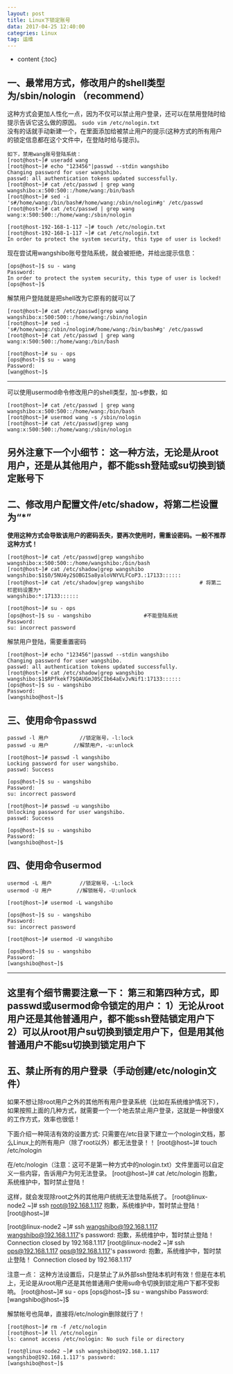 ```yaml
---
layout: post
title: Linux下锁定账号
data: 2017-04-25 12:40:00
categries: Linux
tag: 运维
---
```


* content
{:toc}


## 一、最常用方式，修改用户的shell类型为/sbin/nologin  （recommend）
这种方式会更加人性化一点，因为不仅可以禁止用户登录，还可以在禁用登陆时给提示告诉它这么做的原因。
`sudo vim /etc/nologin.txt`  
没有的话就手动新建一个，在里面添加给被禁止用户的提示(这种方式的所有用户的锁定信息都在这个文件中，在登陆时给与提示)。
```
如下，禁用wang账号登陆系统：
[root@host~]# useradd wang
[root@host~]# echo "123456"|passwd --stdin wangshibo
Changing password for user wangshibo.
passwd: all authentication tokens updated successfully.
[root@host~]# cat /etc/passwd | grep wang
wangshibo:x:500:500::/home/wang:/bin/bash
[root@host~]# sed -i 's#/home/wang:/bin/bash#/home/wang:/sbin/nologin#g' /etc/passwd
[root@host~]# cat /etc/passwd | grep wang
wang:x:500:500::/home/wang:/sbin/nologin

[root@host-192-168-1-117 ~]# touch /etc/nologin.txt
[root@host-192-168-1-117 ~]# cat /etc/nologin.txt
In order to protect the system security, this type of user is locked!
```

现在尝试用wangshibo账号登陆系统，就会被拒绝，并给出提示信息：
```
[ops@host~]$ su - wang
Password: 
In order to protect the system security, this type of user is locked!
[ops@host~]$
```

解禁用户登陆就是把shell改为它原有的就可以了
```
[root@host~]# cat /etc/passwd|grep wang
wangshibo:x:500:500::/home/wang:/sbin/nologin
[root@host~]# sed -i 's#/home/wang:/sbin/nologin#/home/wang:/bin/bash#g' /etc/passwd
[root@host~]# cat /etc/passwd | grep wang
wang:x:500:500::/home/wang:/bin/bash

[root@host~]# su - ops
[ops@host~]$ su - wang
Password: 
[wang@host~]$
```

---
可以使用usermod命令修改用户的shell类型，加-s参数，如
```
[root@host~]# cat /etc/passwd | grep wang
wangshibo:x:500:500::/home/wang:/bin/bash
[root@host~]# usermod wang -s /sbin/nologin 
[root@host~]# cat /etc/passwd|grep wang
wang:x:500:500::/home/wang:/sbin/nologin
```

另外注意下一个小细节：
这一种方法，无论是从root用户，还是从其他用户，都不能ssh登陆或su切换到锁定账号下
---

## 二、修改用户配置文件/etc/shadow，将第二栏设置为“*”
**使用这种方式会导致该用户的密码丢失，要再次使用时，需重设密码。一般不推荐这种方式！**
```
[root@host~]# cat /etc/passwd|grep wangshibo
wangshibo:x:500:500::/home/wangshibo:/bin/bash
[root@host~]# cat /etc/shadow|grep wangshibo
wangshibo:$1$0/5NU4y2$OBGISa8yaloVNYVLFCoP3.:17133::::::
[root@host~]# cat /etc/shadow|grep wangshibo                  # 将第二栏密码设置为*
wangshibo:*:17133::::::

[root@host~]# su - ops
[ops@host~]$ su - wangshibo                 #不能登陆系统 
Password: 
su: incorrect password
```

解禁用户登陆，需要重置密码
```
[root@host~]# echo "123456"|passwd --stdin wangshibo
Changing password for user wangshibo.
passwd: all authentication tokens updated successfully.
[root@host~]# cat /etc/shadow|grep wangshibo
wangshibo:$1$RPfkekf7$QAUGmJ0SCIb64aEvJvNif1:17133::::::
[ops@host~]$ su - wangshibo
Password: 
[wangshibo@host~]$
```

## 三、使用命令passwd
```
passwd -l 用户          //锁定账号，-l:lock
passwd -u 用户        //解禁用户，-u:unlock
```

```
[root@host~]# passwd -l wangshibo
Locking password for user wangshibo.
passwd: Success

[ops@host~]$ su - wangshibo
Password: 
su: incorrect password

[root@host~]# passwd -u wangshibo
Unlocking password for user wangshibo.
passwd: Success

[ops@host~]$ su - wangshibo
Password: 
[wangshibo@host~]$
```

## 四、使用命令usermod
```
usermod -L 用户         //锁定帐号，-L:lock
usermod -U 用户        //解锁帐号，-U:unlock
```

```
[root@host~]# usermod -L wangshibo

[ops@host~]$ su - wangshibo
Password: 
su: incorrect password

[root@host~]# usermod -U wangshibo

[ops@host~]$ su - wangshibo
Password: 
[wangshibo@host~]$
```

---
这里有个细节需要注意一下：
第三和第四种方式，即passwd或usermod命令锁定的用户：
1）无论从root用户还是其他普通用户，都不能ssh登陆锁定用户下
2）可以从root用户su切换到锁定用户下，但是用其他普通用户不能su切换到锁定用户下
---

## 五、禁止所有的用户登录（手动创建/etc/nologin文件）
如果不想让除root用户之外的其他所有用户登录系统（比如在系统维护情况下），如果按照上面的几种方式，就需要一个一个地去禁止用户登录，这就是一种很傻X的工作方式，效率也很低！

下面介绍一种简洁有效的设置方式:
只需要在/etc目录下建立一个nologin文档，那么Linux上的所有用户（除了root以外）都无法登录！！
[root@host~]# touch /etc/nologin

在/etc/nologin（注意：这可不是第一种方式中的nologin.txt）文件里面可以自定义一些内容，告诉用户为何无法登录。
[root@host~]# cat /etc/nologin
抱歉，系统维护中，暂时禁止登陆！

这样，就会发现除root之外的其他用户统统无法登陆系统了。
[root@linux-node2 ~]# ssh root@192.168.1.117
抱歉，系统维护中，暂时禁止登陆！
[root@host~]#

[root@linux-node2 ~]# ssh wangshibo@192.168.1.117
wangshibo@192.168.1.117's password: 
抱歉，系统维护中，暂时禁止登陆！
Connection closed by 192.168.1.117
[root@linux-node2 ~]# ssh ops@192.168.1.117
ops@192.168.1.117's password: 
抱歉，系统维护中，暂时禁止登陆！
Connection closed by 192.168.1.117

注意一点：
这种方法设置后，只是禁止了从外部ssh登陆本机时有效！但是在本机上，无论是从root用户还是其他普通用户使用su命令切换到锁定用户下都不受影响。
[root@host~]# su - ops
[ops@host~]$ su - wangshibo
Password: 
[wangshibo@host~]$

解禁帐号也简单，直接将/etc/nologin删除就行了！
```
[root@host~]# rm -f /etc/nologin
[root@host~]# ll /etc/nologin
ls: cannot access /etc/nologin: No such file or directory

[root@linux-node2 ~]# ssh wangshibo@192.168.1.117
wangshibo@192.168.1.117's password: 
[wangshibo@host~]$
```
